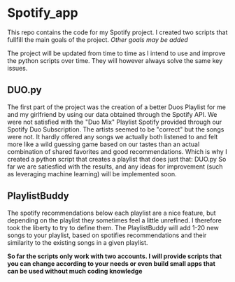 # Spotify_app

This repo contains the code for my Spotify project.
I created two scripts that fullfill the main goals of the project. *Other goals may be added*

The project will be updated from time to time as I intend to use and improve the python scripts over time. They will however always solve the same key issues.

## DUO.py
The first part of the project was the creation of a better Duos Playlist for me and my girlfriend by using our data obtained through the Spotify API.
We were not satisfied with the "Duo Mix" Playlist Spotify provided through our Spotify Duo Subscription. The artists seemed to be "correct" but the songs were not. 
It hardly offered any songs we actually both listened to and felt more like a wild guessing game based on our tastes than an actual combination of shared favorites and good recommendations.
Which is why I created a python script that creates a playlist that does just that: DUO.py
So far we are satiesfied with the results, and any ideas for improvement (such as leveraging machine learning) will be implemented soon.

## PlaylistBuddy
The spotify recommendations below each playlist are a nice feature, but depending on the playlist they sometimes feel a little unrefined.
I therefore took the liberty to try to define them. The PlaylistBuddy will add 1-20 new songs to your playlist, based on spotifies recommendations and their similarity to the
existing songs in a given playlist.

**So far the scripts only work with two accounts. I will provide scripts that you can change according to your needs or even build small apps that can be used without much coding knowledge**
